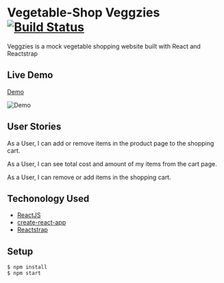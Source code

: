 # Vegetable-Shop Veggzies [![Build Status](https://travis-ci.org/juanmndz/Vegetable-Shop.svg?branch=master)](https://travis-ci.org/juanmndz/Vegetable-Shop)

Veggzies is a mock vegetable shopping website built with React and Reactstrap

## Live Demo

[Demo](https://juanmndz.github.io/Vegetable-Shop/)

![Demo](https://res.cloudinary.com/dni2ym3yq/image/upload/v1534403090/veggzies.gif)

## User Stories

As a User, I can add or remove items in the product page to the shopping cart.

As a User, I can see total cost and amount of my items from the cart page.

As a User, I can remove or add items in the shopping cart.

## Techonology Used

- [ReactJS](https://reactjs.org/)
- [create-react-app](https://github.com/facebook/create-react-app)
- [Reactstrap](https://reactstrap.github.io)

## Setup

```shell
$ npm install
$ npm start
```
